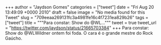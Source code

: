 
+++
author = "Jaydson Gomes"
categories = ["tweet"]
date = "Fri Aug 20 13:49:09 +0000 2010"
draft = false
image = "No media found for this Tweet"
slug = "709eeaa269131fc3a4981fe16c4f7231ea829b26"
tags = ["tweet"]
title = """Para constar: Show do @WL..."""
tweet = true
tweet_url = "https://twitter.com/jaydson/status/21665703384"
+++
Para constar: Show do @WLWildner ontem foi foda. O cara é o grande mestre do Rock Gaúcho.
